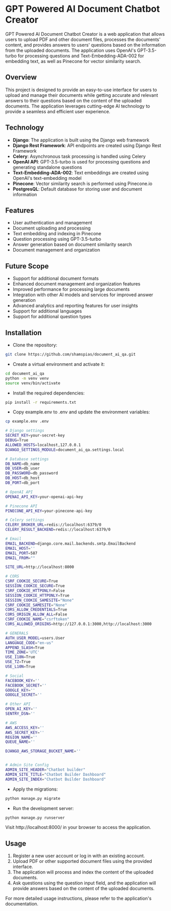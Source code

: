 # GPT Powered AI Document Chatbot Creator

GPT Powered AI Document Chatbot Creator is a web application that allows users to upload PDF and other document files, processes the documents' content, and provides answers to users' questions based on the information from the uploaded documents. The application uses OpenAI's GPT-3.5-turbo for processing questions and Text-Embedding-ADA-002 for embedding text, as well as Pinecone for vector similarity search.

## Overview
This project is designed to provide an easy-to-use interface for users to upload and manage their documents while getting accurate and relevant answers to their questions based on the content of the uploaded documents. The application leverages cutting-edge AI technology to provide a seamless and efficient user experience.

## Technology
- **Django**: The application is built using the Django web framework
- **Django Rest Framework**: API endpoints are created using Django Rest Framework
- **Celery**: Asynchronous task processing is handled using Celery
- **OpenAI API**: GPT-3.5-turbo is used for processing questions and generating standalone questions
- **Text-Embedding-ADA-002**: Text embeddings are created using OpenAI's text-embedding model
- **Pinecone**: Vector similarity search is performed using Pinecone.io
- **PostgresQL**: Default database for storing user and document information

## Features
- User authentication and management
- Document uploading and processing
- Text embedding and indexing in Pinecone
- Question processing using GPT-3.5-turbo
- Answer generation based on document similarity search
- Document management and organization

## Future Scope
- Support for additional document formats
- Enhanced document management and organization features
- Improved performance for processing large documents
- Integration with other AI models and services for improved answer generation
- Advanced analytics and reporting features for user insights
- Support for additional languages
- Support for additional question types

## Installation
- Clone the repository:
```bash
git clone https://github.com/shamspias/document_ai_qa.git
```
- Create a virtual environment and activate it:
```bash
cd document_ai_qa
python -m venv venv
source venv/bin/activate
```
- Install the required dependencies:
```bash
pip install -r requirements.txt
```
- Copy example.env to .env and update the environment variables:
```bash
cp example.env .env
```
```bash
# Django settings
SECRET_KEY=your-secret-key
DEBUG=True
ALLOWED_HOSTS=localhost,127.0.0.1
DJANGO_SETTINGS_MODULE=document_ai_qa.settings.local

# Database settings
DB_NAME=db_name
DB_USER=db_user
DB_PASSWORD=db_password
DB_HOST=db_host
DB_PORT=db_port

# OpenAI API
OPENAI_API_KEY=your-openai-api-key

# Pinecone API
PINECONE_API_KEY=your-pinecone-api-key

# Celery settings
CELERY_BROKER_URL=redis://localhost:6379/0
CELERY_RESULT_BACKEND=redis://localhost:6379/0

# Email
EMAIL_BACKEND=django.core.mail.backends.smtp.EmailBackend
EMAIL_HOST=''
EMAIL_PORT=587
EMAIL_FROM=""

SITE_URL=http://localhost:8000

# CORS
CSRF_COOKIE_SECURE=True
SESSION_COOKIE_SECURE=True
CSRF_COOKIE_HTTPONLY=False
SESSION_COOKIE_HTTPONLY=True
SESSION_COOKIE_SAMESITE="None"
CSRF_COOKIE_SAMESITE="None"
CORS_ALLOW_CREDENTIALS=True
CORS_ORIGIN_ALLOW_ALL=False
CSRF_COOKIE_NAME="csrftoken"
CORS_ALLOWED_ORIGINS=http://127.0.0.1:3000,http://localhost:3000

# GENERALS
AUTH_USER_MODEL=users.User
LANGUAGE_CODE="en-us"
APPEND_SLASH=True
TIME_ZONE='UTC'
USE_I18N=True
USE_TZ=True
USE_L10N=True

# Social
FACEBOOK_KEY=''
FACEBOOK_SECRET=''
GOOGLE_KEY=''
GOOGLE_SECRET=''

# Other API
OPEN_AI_KEY=''
SENTRY_DSN=''

# AWS
AWS_ACCESS_KEY=''
AWS_SECRET_KEY=''
REGION_NAME=''
QUEUE_NAME=''

DJANGO_AWS_STORAGE_BUCKET_NAME=''


# Admin Site Config
ADMIN_SITE_HEADER="Chatbot builder"
ADMIN_SITE_TITLE="Chatbot Builder Dashboard"
ADMIN_SITE_INDEX="Chatbot Builder Dashboard"

```
- Apply the migrations:
```bash
python manage.py migrate
```
- Run the development server:
```bash
python manage.py runserver
```
Visit http://localhost:8000/ in your browser to access the application.

## Usage
1. Register a new user account or log in with an existing account.
2. Upload PDF or other supported document files using the provided interface.
3. The application will process and index the content of the uploaded documents.
4. Ask questions using the question input field, and the application will provide answers based on the content of the uploaded documents. 

For more detailed usage instructions, please refer to the application's documentation.
